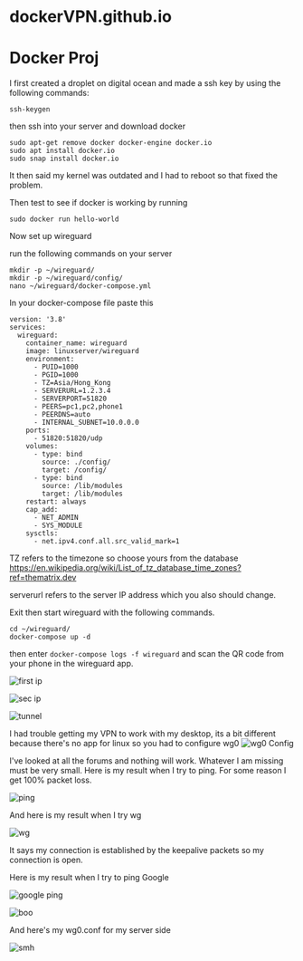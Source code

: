 # dockerVPN.github.io

# Docker Proj

I first created a droplet on digital ocean and made a ssh key by using the following commands:
```shell
ssh-keygen
```
then ssh into your server and download docker

```shell
sudo apt-get remove docker docker-engine docker.io
sudo apt install docker.io
sudo snap install docker.io
```
It then said my kernel was outdated and I had to reboot so that fixed the problem.

Then test to see if docker is working by running
```shell
sudo docker run hello-world
```

Now set up wireguard

run the following commands on your server 
```shell
mkdir -p ~/wireguard/
mkdir -p ~/wireguard/config/
nano ~/wireguard/docker-compose.yml
```

In your docker-compose file paste this

```shell
version: '3.8'
services:
  wireguard:
    container_name: wireguard
    image: linuxserver/wireguard
    environment:
      - PUID=1000
      - PGID=1000
      - TZ=Asia/Hong_Kong
      - SERVERURL=1.2.3.4
      - SERVERPORT=51820
      - PEERS=pc1,pc2,phone1
      - PEERDNS=auto
      - INTERNAL_SUBNET=10.0.0.0
    ports:
      - 51820:51820/udp
    volumes:
      - type: bind
        source: ./config/
        target: /config/
      - type: bind
        source: /lib/modules
        target: /lib/modules
    restart: always
    cap_add:
      - NET_ADMIN
      - SYS_MODULE
    sysctls:
      - net.ipv4.conf.all.src_valid_mark=1
```

TZ refers to the timezone so choose yours from the database https://en.wikipedia.org/wiki/List_of_tz_database_time_zones?ref=thematrix.dev

serverurl refers to the server IP address which you also should change.


Exit then start wireguard with the following commands.
```shell
cd ~/wireguard/
docker-compose up -d
```

then enter `docker-compose logs -f wireguard`
and scan the QR code from your phone in the wireguard app.


![first ip](../IMG_7104.jpeg)



![sec ip](../IMG_7105.jpeg)


![tunnel](../IMG_7106.png)

I had trouble getting my VPN to work with my desktop, its a bit different because there's no app for linux so you had to configure wg0
![wg0 Config](<Screenshot from 2023-12-11 02-38-39.png>)


I've looked at all the forums and nothing will work. Whatever I am missing must be very small. Here is my result when I try to ping. For some reason I get 100% packet loss.


![ping](<Screenshot from 2023-12-11 02-38-51.png>)

And here is my result when I try wg

 ![wg](<Screenshot from 2023-12-11 02-44-42.png>)

 It says my connection is established by the keepalive packets so my connection is open.

 Here is my result when I try to ping Google

 ![google ping](<Screenshot from 2023-12-11 02-47-43.png>)



 ![boo](<Screenshot from 2023-12-10 23-56-51.png>)

 And here's my wg0.conf for my server side

 ![smh](<Screenshot from 2023-12-11 02-59-45.png>)
